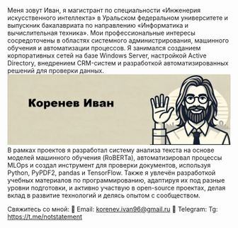 Меня зовут Иван, я магистрант по специальности «Инженерия искусственного интеллекта» в Уральском федеральном университете и выпускник бакалавриата по направлению «Информатика и вычислительная техника». Мои профессиональные интересы сосредоточены в областях системного администрирования, машинного обучения и автоматизации процессов. Я занимался созданием корпоративных сетей на базе Windows Server, настройкой Active Directory, внедрением CRM-систем и разработкой автоматизированных решений для проверки данных.
![фото](я.png)
В рамках проектов я разработал систему анализа текста на основе моделей машинного обучения (RoBERTa), автоматизировал процессы MLOps и создал инструмент для проверки документов, используя Python, PyPDF2, pandas и TensorFlow. Также я увлечён разработкой учебных материалов по программированию, адаптируя их под разные уровни подготовки, и активно участвую в open-source проектах, делая вклад в развитие технологий и делясь опытом с сообществом.

Свяжитесь со мной:
📧 Email: korenev.ivan96@gmail.ru
🔗 Telegram: Tg: https://t.me/notstatement
